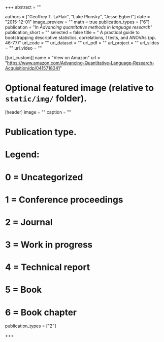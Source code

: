 +++
abstract = ""



authors = ["Geoffrey T. LaFlair", "Luke Plonsky", "Jesse Egbert"]
date = "2015-12-01"
image_preview = ""
math = true
publication_types = ["6"]
publication = "In *Advancing quantitative methods in language research*"
publication_short = ""
selected = false
title = " A practical guide to bootstrapping descriptive statistics, correlations, _t_ tests, and ANOVAs (pp. 46-77)"
url_code = ""
url_dataset = ""
url_pdf = ""
url_project = ""
url_slides = ""
url_video = ""


[[url_custom]]
name = "View on Amazon"
url = "https://www.amazon.com/Advancing-Quantitative-Language-Research-Acquisition/dp/0415718341"

# Optional featured image (relative to `static/img/` folder).
[header]
image = ""
caption = ""

# Publication type.
# Legend:
# 0 = Uncategorized
# 1 = Conference proceedings
# 2 = Journal
# 3 = Work in progress
# 4 = Technical report
# 5 = Book
# 6 = Book chapter
publication_types = ["2"]

+++